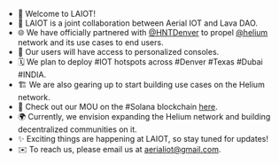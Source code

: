 - 👋 Welcome to LAIOT!
- 🚀 LAIOT is a joint collaboration between Aerial IOT and Lava DAO.
- 🌐 We have officially partnered with [@HNTDenver](https://github.com/HNTDenver) to propel [@helium](https://github.com/helium) network and its use cases to end users.
- 📡 Our users will have access to personalized consoles.
- 🗓️ We plan to deploy #IOT hotspots across #Denver #Texas #Dubai #INDIA.
- 🏗️ We are also gearing up to start building use cases on the Helium network.
- 🔗 Check out our MOU on the #Solana blockchain [here](https://solscan.io/token/HcfEDmzzCAVy5EnpK5EEn3FDBDkqE4ku53APqdMgHXKz).
- 🌍 Currently, we envision expanding the Helium network and building decentralized communities on it.
- ✨ Exciting things are happening at LAIOT, so stay tuned for updates!
- ✉️ To reach us, please email us at aerialiot@gmail.com.

<!---
laiot/laiot is a ✨ special ✨ organization because of our mission to advance the Helium network and create innovative use cases.
You can follow us for the latest updates and collaborations. here https://twitter.com/aerialiot
-->
